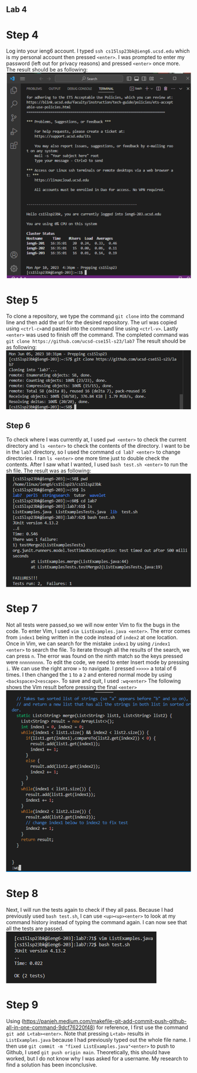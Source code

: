 ## Lab 4

# Step 4
Log into your ieng6 account. I typed `ssh cs15lsp23bk@ieng6.ucsd.edu` which is my personal account then pressed `<enter>`. I was prompted to enter my password (left out for privacy reasons) and pressed `<enter>` once more. The result should be as following: 
![Image](login.png) 

# Step 5
To clone a repository, we type the command `git clone` into the command line and then add the url for the desired repository. The url was copied using `<ctrl-c>`and pasted into the command line using `<ctrl-v>`. Lastly `<enter>` was used to finish off the command. The completed command was `git clone https://github.com/ucsd-cse15l-s23/lab7`
The result should be as following:
![Image](clone.png)

## Step 6
To check where I was currently at, I used `pwd <enter>` to check the current directory and `ls <enter>` to check the contents of the directory. I want to be in the `lab7` directory, so I used the command `cd lab7 <enter>` to change directories. I ran `ls <enter>` one more time just to double check the contents. After I saw what I wanted, I used `bash test.sh <enter>` to run the sh file. The result was as following:
![Image](bash.png)

# Step 7
 Not all tests were passed,so we will now enter Vim to fix the bugs in the code. To enter Vim, I used `vim ListExamples.java <enter>`. The error comes from `index1` being written in the code instead of `index2` at one location. Once in Vim, we can search for the mistake `index1` by using `/index1 <enter>` to search the file. To iterate through all the results of the search, we can press `n`. The error was found on the ninth match so the keys pressed were `nnnnnnnnn`. To edit the code, we need to enter Insert mode by pressing `i`. We can use the right arrow `>` to navigate. I pressed `>>>>>` a total of 6 times. I then changed the `1` to a `2` and entered normal mode by using `<backspace>2<escape>`. To save and quit, I used `:wq<enter>`
The following shows the Vim result before pressing the final `<enter>` 
![Image](i2.png)

# Step 8
Next, I will run the tests again to check if they all pass. Because I had previously used `bash test.sh`, I can use `<up><up><enter>` to look at my command history instead of typing the command again. I can now see that all the tests are passed.
![Image](pass.png)

# Step 9
Using (https://panjeh.medium.com/makefile-git-add-commit-push-github-all-in-one-command-9dcf76220f48) for reference, I first use the command `git add L<tab><enter>`. Note that pressing `L<tab>` results in `ListExamples.java` because I had previously typed out the whole file name. I then use `git commit -m "fixed ListExamples.java"<enter>` to push to Github, I used `git push origin main`. Theoretically, this should have worked, but I do not know why I was asked for a username. My research to find a solution has been inconclusive.

